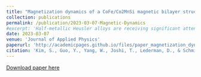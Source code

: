 ```yaml
---
title: "Magnetization dynamics of a CoFe/Co2MnSi magnetic bilayer structure"
collection: publications
permalink: /publication/2023-03-07-Magnetic-Dynamics
#excerpt: 'Half-metallic Heusler alloys are receiving significant attention for spintronic applications utilizing magnetic tunnel junctions and requiring large spin polarization. Co2MnSi (CMS) is one of the most promising candidates for this purpose. Here, we report the magnetization dynamics of a thin, epitaxial CMS film in a magnetic CoFe/CMS bilayer structure sputtered on an MgO substrate. The magnetic precession frequency response of the CoFe/CMS bilayer shows a fourfold symmetry with respect to the azimuthal applied field angle, reflecting the crystal symmetry of the CMS layer and not the underlying CoFe film. Moreover, the effective Gilbert damping parameter exhibits inhomoge- neous broadening at lower applied magnetic fields. At large fields, however, the azimuthal angle dependence disappears, and the intrinsic Gilbert damping is observed. This study provides insight into the dynamics of a magnetic bilayer structure that forms an integral element in spintronic applications.'
date: 2023-03-07
venue: 'Journal of Applied Physics'
paperurl: 'http://academicpages.github.io/files/paper_magnetization_dynamics.pdf'
citation: 'Kim, S., Guo, Y., Yang, W., Joshi, T., Lederman, D., & Schmidt, H. (2023). &quot;Magnetization dynamics of a CoFe/Co2MnSi magnetic bilayer structure; <i>Journal of Applied Physics</i>. 133(9).'
---
```

[Download paper here](http://academicpages.github.io/files/paper_magnetization_dynamics.pdf)

